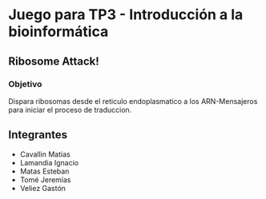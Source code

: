 # Juego para TP3 - Introducción a la bioinformática

## Ribosome Attack!
### Objetivo
Dispara ribosomas desde el reticulo endoplasmatico a los ARN-Mensajeros para iniciar el proceso de traduccion.

## Integrantes
- Cavallin Matias
- Lamandia Ignacio
- Matas Esteban
- Tomé Jeremías
- Veliez Gastón
